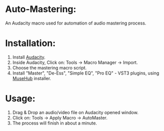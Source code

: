 # Auto-Mastering:
An Audacity macro used for automation of audio mastering process.

# Installation:
1. Install [Audacity](https://www.audacityteam.org/download/).
2. Inside Audacity, Click on: Tools -> Macro Manager -> Import.
3. Choose the mastering macro script.
4. Install "Master", "De-Ess", "Simple EQ", "Pro EQ" - VST3 plugins, using [MuseHub](https://muse-cdn.com/Muse_Hub.exe) installer.

# Usage:
1. Drag & Drop an audio/video file on Audacity opened window.
2. Click on: Tools -> Apply Macro -> AutoMaster.
3. The process will finish in about a minute.
